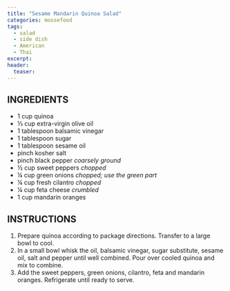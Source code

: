 ```yaml
---
title: "Sesame Mandarin Quinoa Salad"
categories: moosefood
tags: 
  - salad
  - side dish
  - American
  - Thai
excerpt: 
header:
  teaser:
---
```


## INGREDIENTS
* 1 cup quinoa
* ⅓ cup extra-virgin olive oil
* 1 tablespoon balsamic vinegar
* 1 tablespoon sugar
* 1 tablespoon sesame oil
* pinch kosher salt
* pinch black pepper *coarsely ground*
* ½ cup sweet peppers *chopped*
* ¼ cup green onions *chopped; use the green part*
* ¼ cup fresh cilantro *chopped*
* ¼ cup feta cheese *crumbled*
* 1 cup mandarin oranges

## INSTRUCTIONS
1. Prepare quinoa according to package directions. Transfer to a large bowl to cool.
2. In a small bowl whisk the oil, balsamic vinegar, sugar substitute, sesame oil, salt and pepper until well combined. Pour over cooled quinoa and mix to combine.
3. Add the sweet peppers, green onions, cilantro, feta and mandarin oranges. Refrigerate until ready to serve.
